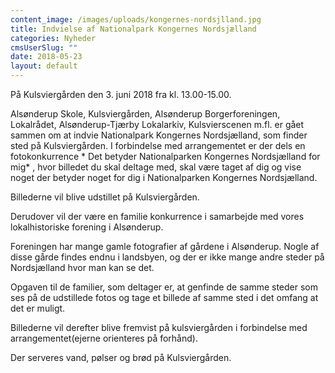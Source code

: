 ```yaml
---
content_image: /images/uploads/kongernes-nordsjlland.jpg
title: Indvielse af Nationalpark Kongernes Nordsjælland
categories: Nyheder
cmsUserSlug: ""
date: 2018-05-23 
layout: default
---
```


På Kulsviergården den 3. juni 2018 fra kl. 13.00-15.00.

Alsønderup Skole, Kulsviergården, Alsønderup Borgerforeningen, Lokalrådet, Alsønderup-Tjærby Lokalarkiv, Kulsvierscenen m.fl. er gået sammen om at indvie Nationalpark Kongernes Nordsjælland, som finder sted på Kulsviergården.  I forbindelse med arrangementet er der dels en fotokonkurrence * Det betyder Nationalparken Kongernes Nordsjælland for mig* , hvor billedet du skal deltage med, skal være taget af dig og vise noget der betyder noget for dig i Nationalparken Kongernes Nordsjælland.

Billederne vil blive udstillet på Kulsviergården. 

Derudover vil der være en familie konkurrence i samarbejde med vores lokalhistoriske forening i Alsønderup.

Foreningen har mange gamle fotografier af gårdene i Alsønderup. Nogle af disse gårde findes endnu i landsbyen, og der er ikke mange andre steder på  Nordsjælland hvor man kan se det.

Opgaven til de familier, som deltager er, at genfinde de samme steder som ses på de udstillede fotos og tage et billede af samme sted  i det omfang at det er muligt. 

Billederne vil derefter blive fremvist på kulsviergården i forbindelse med arrangementet(ejerne orienteres på forhånd).

Der serveres vand, pølser og brød på Kulsviergården.

    

    
